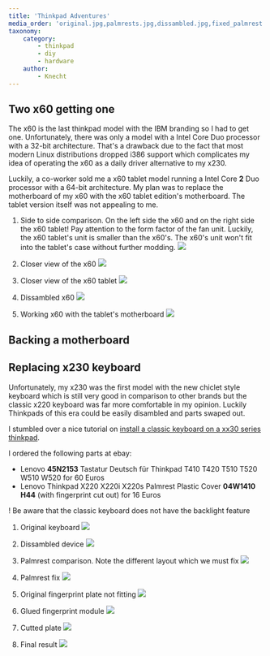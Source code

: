 ```yaml
---
title: 'Thinkpad Adventures'
media_order: 'original.jpg,palmrests.jpg,dissambled.jpg,fixed_palmrest.jpg,fingerprint-plate.jpg,glued.jpg,cutted.jpg,final.jpg,sidetoside.jpg,tablet.jpg,x60.jpg,dissambled-x60.jpg,workingx60.jpg'
taxonomy:
    category:
        - thinkpad
        - diy
        - hardware
    author:
        - Knecht
---
```


## Two x60 getting one

The x60 is the last thinkpad model with the IBM branding so I had to get one. Unfortunately, there was only a model with a Intel Core Duo processor with a 32-bit architecture. That's a drawback due to the fact that most modern Linux distributions dropped i386 support which complicates my idea of operating the x60 as a daily driver alternative to my x230.

Luckily, a co-worker sold me a x60 tablet model running a Intel Core **2** Duo processor with a 64-bit architecture. My plan was to replace the motherboard of my x60 with the x60 tablet edition's motherboard. The tablet version itself was not appealing to me.

1. Side to side comparison. On the left side the x60 and on the right side the x60 tablet! Pay attention to the form factor of the fan unit. Luckily, the x60 tablet's unit is smaller than the x60's. The x60's unit won't fit into the tablet's case without further modding.
![](sidetoside.jpg?link&cropResize=300,300)

1. Closer view of the x60
![](x60.jpg?link&cropResize=300,300)

1. Closer view of the x60 tablet
![](tablet.jpg?link&cropResize=300,300)

1. Dissambled x60
![](dissambled-x60.jpg?link&cropResize=300,300)

1. Working x60 with the tablet's motherboard
![](workingx60.jpg?link&cropResize=300,300)


## Backing a motherboard

## Replacing x230 keyboard

Unfortunately, my x230 was the first model with the new chiclet style keyboard which is still very good in comparison to other brands but the classic x220 keyboard was far more comfortable in my opinion. Luckily Thinkpads of this era could be easily disambled and parts swaped out.

I stumbled over a nice tutorial on [install a classic keyboard on a xx30 series thinkpad](http://www.thinkwiki.org/wiki/Install_Classic_Keyboard_on_xx30_Series_ThinkPads).

I ordered the following parts at ebay:
-  Lenovo **45N2153** Tastatur Deutsch für Thinkpad T410 T420 T510 T520 W510 W520 for 60 Euros
-  Lenovo Thinkpad X220 X220i X220s Palmrest Plastic Cover **04W1410 H44** (with fingerprint cut out) for 16 Euros

! Be aware that the classic keyboard does not have the backlight feature

1. Original keyboard
![](original.jpg?link&cropResize=300,300)

1. Dissambled device
![](dissambled.jpg?link&cropResize=300,300)

1. Palmrest comparison. Note the different layout which we must fix
![](palmrests.jpg?link&cropResize=300,300)

1. Palmrest fix
![](fixed_palmrest.jpg?link&cropResize=300,300)

1. Original fingerprint plate not fitting
![](fingerprint-plate.jpg?link&cropResize=300,300)

1. Glued fingerprint module
![](glued.jpg?link&cropResize=300,300)

1. Cutted plate
![](cutted.jpg?link&cropResize=300,300)

1. Final result
![](final.jpg?link&cropResize=300,300)